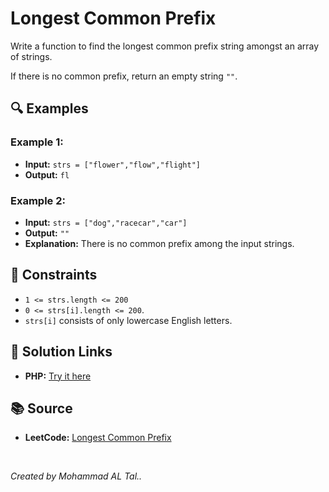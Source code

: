 # Longest Common Prefix 

Write a function to find the longest common prefix string amongst an array of strings.

If there is no common prefix, return an empty string `""`.

## 🔍 Examples

### Example 1:
- **Input:** `strs = ["flower","flow","flight"]`
- **Output:** `fl`

### Example 2:
- **Input:** `strs = ["dog","racecar","car"]`
- **Output:** `""`
- **Explanation:** There is no common prefix among the input strings.


## 📝 Constraints
- `1 <= strs.length <= 200`
- `0 <= strs[i].length <= 200`.
- `strs[i]` consists of only lowercase English letters.


## 🔗 Solution Links

- **PHP:** [Try it here](https://www.programiz.com/online-compiler/365yCaNEnoYbv)


## 📚 Source
- **LeetCode:** [Longest Common Prefix](https://leetcode.com/problems/longest-common-prefix)

<br>

*Created by Mohammad AL Tal..*
